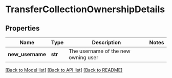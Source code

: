 # TransferCollectionOwnershipDetails

## Properties
Name | Type | Description | Notes
------------ | ------------- | ------------- | -------------
**new_username** | **str** | The username of the new owning user | 

[[Back to Model list]](../README.md#documentation-for-models) [[Back to API list]](../README.md#documentation-for-api-endpoints) [[Back to README]](../README.md)


